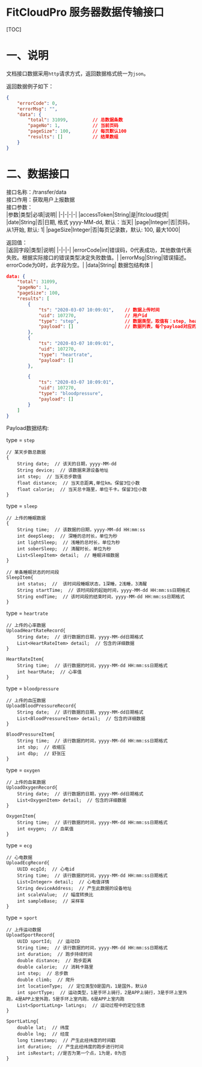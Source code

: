 # FitCloudPro 服务器数据传输接口

[TOC]

# 一、说明
文档接口数据采用`http`请求方式，返回数据格式统一为`json`。

返回数据例子如下：
```json
{
    "errorCode": 0,
    "errorMsg": "",
    "data": {
        "total": 31099,         // 总数据条数
        "pageNo": 1,            // 当前页码
        "pageSize": 100,        // 每页默认100
        "results": []           // 结果数组
    }
}
```

# 二、数据接口

接口名称：/transfer/data  
接口作用：获取用户上报数据  
接口参数：  
|参数|类型|必填|说明| 
|-|-|-|-|
|accessToken|String|是|fitcloud提供|
|date|String|否|日期, 格式 yyyy-MM-dd,  默认：当天|
|page|Integer|否|页码，从1开始, 默认: 1|
|pageSize|Integer|否|每页记录数，默认: 100, 最大1000|


返回值：  
|返回字段|类型|说明|
|-|-|-|
|errorCode|int|错误码，0代表成功，其他数值代表失败。根据实际接口的错误类型决定失败数值。|
|errorMsg|String|错误描述。errorCode为0时，此字段为空。|
|data|String| 数据包结构体 |

```json
data: {
    "total": 31099,
    "pageNo": 1,
    "pageSize": 100,
    "results": [
        {
            "ts": "2020-03-07 10:09:01",    // 数据上传时间
            "uid": 107270,                  // 用户id
            "type": "step",                 // 数据类型，取值有：step, heartrate, bloodpressure, oxygen, ecg, sleep, sport,
            "payload": []                   // 数据列表，每个payload对应的数据结构见说明
        },
        {
            "ts": "2020-03-07 10:09:01",
            "uid": 107270,
            "type": "heartrate",
            "payload": []
        },

        {
            "ts": "2020-03-07 10:09:01",
            "uid": 107270,
            "type": "bloodpressure",
            "payload": []
        }
    ]
}
```

Payload数据结构:  

type = `step`

```
// 某天步数总数据
{
    String date;  // 该天的日期，yyyy-MM-dd
    String device;  // 该数据来源设备地址
    int step;  // 当天总步数值
    float distance;  // 当天总距离,单位km。保留3位小数
    float calorie;  // 当天总卡路里，单位千卡。保留3位小数
}
```

type = `sleep`

```
// 上传的睡眠数据
{
    String time;  // 该数据的日期，yyyy-MM-dd HH:mm:ss
    int	deepSleep;  // 深睡的总时长，单位为秒
    int	lightSleep;  // 浅睡的总时长，单位为秒
    int	soberSleep;  // 清醒时长，单位为秒
    List<SleepItem> detail;  // 睡眠详细数据
}

// 单条睡眠状态的时间段
SleepItem{
	int status;  //  该时间段睡眠状态，1深睡，2浅睡，3清醒
	String startTime;  // 该时间段的起始时间，yyyy-MM-dd HH:mm:ss日期格式
	String endTime;  // 该时间段的结束时间，yyyy-MM-dd HH:mm:ss日期格式
}

```

type = `heartrate`

```
// 上传的心率数据
UploadHeartRateRecord{
    String date;  // 该行数据的日期，yyyy-MM-dd日期格式
    List<HeartRateItem> detail;  // 包含的详细数据
}

HeartRateItem{
    String time;  // 该行数据的时间，yyyy-MM-dd HH:mm:ss日期格式
    int	heartRate;  // 心率值
}

```

type = `bloodpressure`

```
// 上传的血压数据  
UploadBloodPressureRecord{
    String date;  // 该行数据的日期，yyyy-MM-dd日期格式
    List<BloodPressureItem> detail;  // 包含的详细数据
}

BloodPressureItem{
    String time;  // 该行数据的时间，yyyy-MM-dd HH:mm:ss日期格式
    int	sbp;  // 收缩压
    int	dbp;  // 舒张压
}
```

type = `oxygen`

```
// 上传的血氧数据
UploadOxygenRecord{
    String date;  // 该行数据的日期，yyyy-MM-dd日期格式
    List<OxygenItem> detail;  // 包含的详细数据
}

OxygenItem{
    String time;  // 该行数据的时间，yyyy-MM-dd HH:mm:ss日期格式
    int	oxygen;  // 血氧值
}

```

type = `ecg`

```
// 心电数据
UploadEcgRecord{
    UUID ecgId;  // 心电id
    String time;  // 该行数据的时间，yyyy-MM-dd HH:mm:ss日期格式
    List<Integer> detail;  // 心电值详情
    String deviceAddress;  // 产生此数据的设备地址
    int scaleValue;  // 幅度转换比
    int sampleBase;  // 采样率
}

```

type = `sport`

```
// 上传运动数据
UploadSportRecord{
    UUID sportId;  // 运动ID
    String time;  // 该行数据的时间，yyyy-MM-dd HH:mm:ss日期格式
    int duration;  // 跑步持续时间
    double distance;  // 跑步距离
    double calorie;  // 消耗卡路里
    int step;  // 总步数
    double climb;  // 爬升
    int locationType;  // 定位类型0是国内，1是国外，默认0
    int sportType;  // 运动类型，1是手环上骑行，2是APP上骑行，3是手环上室外跑，4是APP上室外跑，5是手环上室内跑，6是APP上室内跑
    List<SportLatLng> latLngs;  // 运动过程中的定位信息
}

SportLatLng{
    double lat;  // 纬度
    double lng;  // 经度
    long timestamp;  // 产生此经纬度的时间戳
    int duration;  // 产生此经纬度的跑步进行时间
    int isRestart; //是否为第一个点，1为是，0为否
}
```